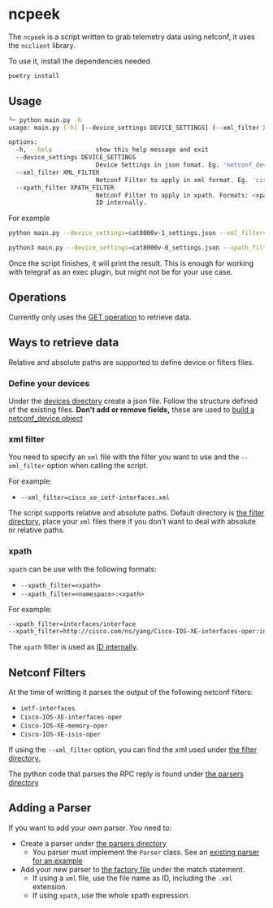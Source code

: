 # ncpeek

The `ncpeek` is a script written to grab telemetry data using netconf, it uses the `ncclient` library.

To use it, install the dependencies needed

```bash
poetry install
```

## Usage

```bash
╰─ python main.py -h
usage: main.py [-h] [--device_settings DEVICE_SETTINGS] (--xml_filter XML_FILTER | --xpath_filter XPATH_FILTER)

options:
  -h, --help            show this help message and exit
  --device_settings DEVICE_SETTINGS
                        Device Settings in json fomat. Eg. 'netconf_devices_settings.json'
  --xml_filter XML_FILTER
                        Netconf Filter to apply in xml format. Eg. 'cisco_xe_ietf-interfaces.xml'
  --xpath_filter XPATH_FILTER
                        Netconf Filter to apply in xpath. Formats: <xpath> OR <namespace>:<xpath> Eg. 'interfaces/interface' OR 'http://cisco.com/ns/yang/Cisco-IOS-XE-interfaces-oper:interfaces/interface' xpath is used as
                        ID internally.
```

For example

```bash
python main.py --device_settings=cat8000v-1_settings.json --xml_filter=Cisco-IOS-XE-memory-oper.xml

python3 main.py --device_settings=cat8000v-0_settings.json --xpath_filter=http://cisco.com/ns/yang/Cisco-IOS-XE-isis-oper:/isis-oper-data/isis-instance
```

Once the script finishes, it will print the result. This is enough for working with telegraf as an exec plugin, but might not be for your use case.

## Operations

Currently only uses the [GET operation](netconf_session.py#L13) to retrieve data.

## Ways to retrieve data

Relative and absolute paths are supported to define device or filters files.

### Define your devices

Under the [devices directory](devices) create a json file. Follow the structure defined of the existing files. **Don't add or remove fields,** these are used to [build a netconf_device object](netconf_devices.py)

### xml filter

You need to specify an `xml` file with the filter you want to use and the `--xml_filter` option when calling the script.

For example:

- `--xml_filter=cisco_xe_ietf-interfaces.xml`

The script supports relative and absolute paths. Default directory is [the filter directory](filters), place your `xml` files there if you don't want to deal with absolute or relative paths.

### xpath

`xpath` can be use with the following formats:

- `--xpath_filter=<xpath>`
- `--xpath_filter=<namespace>:<xpath>`

For example:

```bash
--xpath_filter=interfaces/interface
--xpath_filter=http://cisco.com/ns/yang/Cisco-IOS-XE-interfaces-oper:interfaces/interface
```

The `xpath` filter is used as [ID internally](factory.py#L21).

## Netconf Filters

At the time of writting it parses the output of the following netconf filters:

- `ietf-interfaces`
- `Cisco-IOS-XE-interfaces-oper`
- `Cisco-IOS-XE-memory-oper`
- `Cisco-IOS-XE-isis-oper`

If using the `--xml_filter` option, you can find the xml used under [the filter directory.](filters)

The python code that parses the RPC reply is found under [the parsers directory](parsers)

## Adding a Parser

If you want to add your own parser. You need to:

- Create a parser under [the parsers directory](parsers)
  - You parser must implement the `Parser` class. See an [existing parser for an example](parsers/cisco_ios_xe_memory_oper.py#L8)
- Add your new parser to [the factory file](factory.py#L5) under the match statement.
  - If using a `xml` file, use the file name as ID, including the `.xml` extension.
  - If using `xpath`, use the whole xpath expression.
